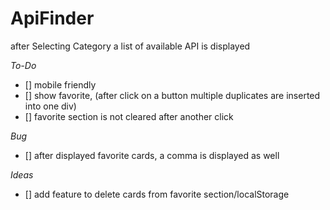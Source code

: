 # ApiFinder
after Selecting Category a list of available API is displayed


_To-Do_
- [] mobile friendly
- [] show favorite, (after click on a button multiple duplicates are inserted into one div)
- [] favorite section is not cleared after another click

_Bug_
- [] after displayed favorite cards, a comma is displayed as well

_Ideas_
- [] add feature to delete cards from favorite section/localStorage